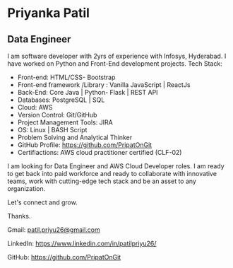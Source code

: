 # Priyanka Patil
## Data Engineer
I am software developer with 2yrs of experience with Infosys, Hyderabad. I have worked on Python and Front-End development projects.
Tech Stack:
* Front-end: HTML/CSS- Bootstrap
* Front-end framework /Library : Vanilla JavaScript | ReactJs
* Back-End: Core Java | Python- Flask | REST API
* Databases: PostgreSQL | SQL
* Cloud: AWS
* Version Control: Git/GitHub
* Project Management Tools: JIRA
* OS: Linux | BASH Script
* Problem Solving and Analytical Thinker
* GitHub Profile:  https://github.com/PripatOnGit
* Certifiactions: AWS cloud practitioner certified (CLF-02)

I am looking for Data Engineer and AWS Cloud Developer roles. I am ready to get back into paid workforce and ready to collaborate with innovative teams, work with cutting-edge tech stack and  be an asset to any organization.

Let's connect and grow.

Thanks.

Gmail:    patil.priyu26@gmail.com

LinkedIn: https://www.linkedin.com/in/patilpriyu26/

GitHub:   https://github.com/PripatOnGit

